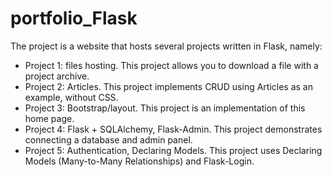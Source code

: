 # portfolio_Flask
The project is a website that hosts several projects written in Flask, namely:
  - Project 1: files hosting. This project allows you to download a file with a project archive.
  - Project 2: Articles. This project implements CRUD using Articles as an example, without CSS.
  - Project 3: Bootstrap/layout. This project is an implementation of this home page.
  - Project 4: Flask + SQLAlchemy, Flask-Admin. This project demonstrates connecting a database and admin panel.
  - Project 5: Authentication, Declaring Models. This project uses Declaring Models (Many-to-Many Relationships) and Flask-Login.

